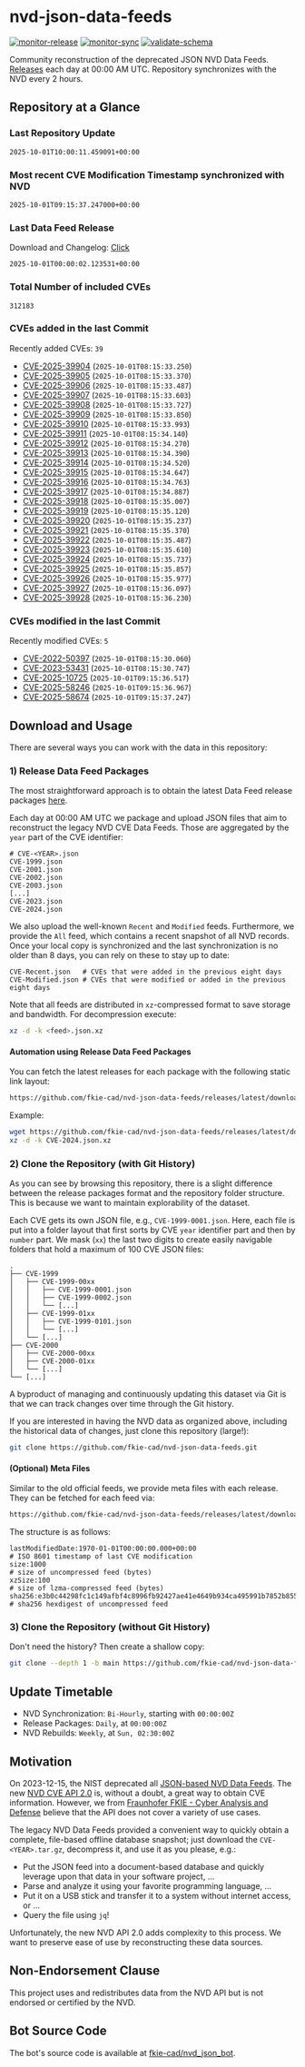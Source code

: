 # nvd-json-data-feeds

[![monitor-release](https://github.com/fkie-cad/nvd-json-data-feeds/actions/workflows/monitor_release.yml/badge.svg)](https://github.com/fkie-cad/nvd-json-data-feeds/actions/workflows/monitor_release.yml)
[![monitor-sync](https://github.com/fkie-cad/nvd-json-data-feeds/actions/workflows/monitor_sync.yml/badge.svg)](https://github.com/fkie-cad/nvd-json-data-feeds/actions/workflows/monitor_sync.yml)
[![validate-schema](https://github.com/fkie-cad/nvd-json-data-feeds/actions/workflows/validate_schema.yml/badge.svg)](https://github.com/fkie-cad/nvd-json-data-feeds/actions/workflows/validate_schema.yml)

Community reconstruction of the deprecated JSON NVD Data Feeds.
[Releases](https://github.com/fkie-cad/nvd-json-data-feeds/releases/latest) each day at 00:00 AM UTC.
Repository synchronizes with the NVD every 2 hours.

## Repository at a Glance

### Last Repository Update

```plain
2025-10-01T10:00:11.459091+00:00
```

### Most recent CVE Modification Timestamp synchronized with NVD

```plain
2025-10-01T09:15:37.247000+00:00
```

### Last Data Feed Release

Download and Changelog: [Click](https://github.com/fkie-cad/nvd-json-data-feeds/releases/latest)

```plain
2025-10-01T00:00:02.123531+00:00
```

### Total Number of included CVEs

```plain
312183
```

### CVEs added in the last Commit

Recently added CVEs: `39`

- [CVE-2025-39904](CVE-2025/CVE-2025-399xx/CVE-2025-39904.json) (`2025-10-01T08:15:33.250`)
- [CVE-2025-39905](CVE-2025/CVE-2025-399xx/CVE-2025-39905.json) (`2025-10-01T08:15:33.370`)
- [CVE-2025-39906](CVE-2025/CVE-2025-399xx/CVE-2025-39906.json) (`2025-10-01T08:15:33.487`)
- [CVE-2025-39907](CVE-2025/CVE-2025-399xx/CVE-2025-39907.json) (`2025-10-01T08:15:33.603`)
- [CVE-2025-39908](CVE-2025/CVE-2025-399xx/CVE-2025-39908.json) (`2025-10-01T08:15:33.727`)
- [CVE-2025-39909](CVE-2025/CVE-2025-399xx/CVE-2025-39909.json) (`2025-10-01T08:15:33.850`)
- [CVE-2025-39910](CVE-2025/CVE-2025-399xx/CVE-2025-39910.json) (`2025-10-01T08:15:33.993`)
- [CVE-2025-39911](CVE-2025/CVE-2025-399xx/CVE-2025-39911.json) (`2025-10-01T08:15:34.140`)
- [CVE-2025-39912](CVE-2025/CVE-2025-399xx/CVE-2025-39912.json) (`2025-10-01T08:15:34.270`)
- [CVE-2025-39913](CVE-2025/CVE-2025-399xx/CVE-2025-39913.json) (`2025-10-01T08:15:34.390`)
- [CVE-2025-39914](CVE-2025/CVE-2025-399xx/CVE-2025-39914.json) (`2025-10-01T08:15:34.520`)
- [CVE-2025-39915](CVE-2025/CVE-2025-399xx/CVE-2025-39915.json) (`2025-10-01T08:15:34.647`)
- [CVE-2025-39916](CVE-2025/CVE-2025-399xx/CVE-2025-39916.json) (`2025-10-01T08:15:34.763`)
- [CVE-2025-39917](CVE-2025/CVE-2025-399xx/CVE-2025-39917.json) (`2025-10-01T08:15:34.887`)
- [CVE-2025-39918](CVE-2025/CVE-2025-399xx/CVE-2025-39918.json) (`2025-10-01T08:15:35.007`)
- [CVE-2025-39919](CVE-2025/CVE-2025-399xx/CVE-2025-39919.json) (`2025-10-01T08:15:35.120`)
- [CVE-2025-39920](CVE-2025/CVE-2025-399xx/CVE-2025-39920.json) (`2025-10-01T08:15:35.237`)
- [CVE-2025-39921](CVE-2025/CVE-2025-399xx/CVE-2025-39921.json) (`2025-10-01T08:15:35.370`)
- [CVE-2025-39922](CVE-2025/CVE-2025-399xx/CVE-2025-39922.json) (`2025-10-01T08:15:35.487`)
- [CVE-2025-39923](CVE-2025/CVE-2025-399xx/CVE-2025-39923.json) (`2025-10-01T08:15:35.610`)
- [CVE-2025-39924](CVE-2025/CVE-2025-399xx/CVE-2025-39924.json) (`2025-10-01T08:15:35.737`)
- [CVE-2025-39925](CVE-2025/CVE-2025-399xx/CVE-2025-39925.json) (`2025-10-01T08:15:35.857`)
- [CVE-2025-39926](CVE-2025/CVE-2025-399xx/CVE-2025-39926.json) (`2025-10-01T08:15:35.977`)
- [CVE-2025-39927](CVE-2025/CVE-2025-399xx/CVE-2025-39927.json) (`2025-10-01T08:15:36.097`)
- [CVE-2025-39928](CVE-2025/CVE-2025-399xx/CVE-2025-39928.json) (`2025-10-01T08:15:36.230`)


### CVEs modified in the last Commit

Recently modified CVEs: `5`

- [CVE-2022-50397](CVE-2022/CVE-2022-503xx/CVE-2022-50397.json) (`2025-10-01T08:15:30.060`)
- [CVE-2023-53431](CVE-2023/CVE-2023-534xx/CVE-2023-53431.json) (`2025-10-01T08:15:30.747`)
- [CVE-2025-10725](CVE-2025/CVE-2025-107xx/CVE-2025-10725.json) (`2025-10-01T09:15:36.517`)
- [CVE-2025-58246](CVE-2025/CVE-2025-582xx/CVE-2025-58246.json) (`2025-10-01T09:15:36.967`)
- [CVE-2025-58674](CVE-2025/CVE-2025-586xx/CVE-2025-58674.json) (`2025-10-01T09:15:37.247`)


## Download and Usage

There are several ways you can work with the data in this repository:

### 1) Release Data Feed Packages

The most straightforward approach is to obtain the latest Data Feed release packages [here](https://github.com/fkie-cad/nvd-json-data-feeds/releases/latest).

Each day at 00:00 AM UTC we package and upload JSON files that aim to reconstruct the legacy NVD CVE Data Feeds.
Those are aggregated by the `year` part of the CVE identifier:

```
# CVE-<YEAR>.json
CVE-1999.json
CVE-2001.json
CVE-2002.json
CVE-2003.json
[...]
CVE-2023.json
CVE-2024.json
```

We also upload the well-known `Recent` and `Modified` feeds.
Furthermore, we provide the `All` feed, which contains a recent snapshot of all NVD records.
Once your local copy is synchronized and the last synchronization is no older than 8 days, you can rely on these to stay up to date:

```plain
CVE-Recent.json   # CVEs that were added in the previous eight days
CVE-Modified.json # CVEs that were modified or added in the previous eight days
```

Note that all feeds are distributed in `xz`-compressed format to save storage and bandwidth.
For decompression execute:

```sh
xz -d -k <feed>.json.xz
```

#### Automation using Release Data Feed Packages

You can fetch the latest releases for each package with the following static link layout:

```sh
https://github.com/fkie-cad/nvd-json-data-feeds/releases/latest/download/CVE-<YEAR>.json.xz
```

Example:

```sh
wget https://github.com/fkie-cad/nvd-json-data-feeds/releases/latest/download/CVE-2024.json.xz
xz -d -k CVE-2024.json.xz
```

### 2) Clone the Repository (with Git History)

As you can see by browsing this repository, there is a slight difference between the release packages format and the repository folder structure.
This is because we want to maintain explorability of the dataset.

Each CVE gets its own JSON file, e.g., `CVE-1999-0001.json`.
Here, each file is put into a folder layout that first sorts by CVE `year` identifier part and then by `number` part.
We mask (`xx`) the last two digits to create easily navigable folders that hold a maximum of 100 CVE JSON files:

```plain
.
├── CVE-1999
│   ├── CVE-1999-00xx
│   │   ├── CVE-1999-0001.json
│   │   ├── CVE-1999-0002.json
│   │   └── [...]
│   ├── CVE-1999-01xx
│   │   ├── CVE-1999-0101.json
│   │   └── [...]
│   └── [...]
├── CVE-2000
│   ├── CVE-2000-00xx
│   ├── CVE-2000-01xx
│   └── [...]
└── [...]
```

A byproduct of managing and continuously updating this dataset via Git is that we can track changes over time through the Git history.

If you are interested in having the NVD data as organized above, including the historical data of changes, just clone this repository (large!):

```sh
git clone https://github.com/fkie-cad/nvd-json-data-feeds.git
```

#### (Optional) Meta Files

Similar to the old official feeds, we provide meta files with each release. They can be fetched for each feed via:

```sh
https://github.com/fkie-cad/nvd-json-data-feeds/releases/latest/download/CVE-<YEAR>.meta
```

The structure is as follows:

```plain
lastModifiedDate:1970-01-01T00:00:00.000+00:00                          # ISO 8601 timestamp of last CVE modification
size:1000                                                               # size of uncompressed feed (bytes)
xzSize:100                                                              # size of lzma-compressed feed (bytes)
sha256:e3b0c44298fc1c149afbf4c8996fb92427ae41e4649b934ca495991b7852b855 # sha256 hexdigest of uncompressed feed
```

### 3) Clone the Repository (without Git History)

Don't need the history? Then create a shallow copy:

```sh
git clone --depth 1 -b main https://github.com/fkie-cad/nvd-json-data-feeds.git
```


## Update Timetable

* NVD Synchronization: `Bi-Hourly`, starting with `00:00:00Z`
* Release Packages: `Daily`, at `00:00:00Z`
* NVD Rebuilds: `Weekly`, at `Sun, 02:30:00Z`


## Motivation

On 2023-12-15, the NIST deprecated all [JSON-based NVD Data Feeds](https://nvd.nist.gov/vuln/data-feeds#divRetirementBanner-1).
The new [NVD CVE API 2.0](https://nvd.nist.gov/developers/vulnerabilities) is, without a doubt, a great way to obtain CVE information.
However, we from [Fraunhofer FKIE - Cyber Analysis and Defense](https://www.fkie.fraunhofer.de/en/departments/cad.html) believe that the API does not cover a variety of use cases.

The legacy NVD Data Feeds provided a convenient way to quickly obtain a complete, file-based offline database snapshot; just download the `CVE-<YEAR>.tar.gz`, decompress it, and use it as you please, e.g.:

- Put the JSON feed into a document-based database and quickly leverage upon that data in your software project, ...
- Parse and analyze it using your favorite programming language, ...
- Put it on a USB stick and transfer it to a system without internet access, or ...
- Query the file using `jq`!

Unfortunately, the new NVD API 2.0 adds complexity to this process.
We want to preserve ease of use by reconstructing these data sources.

## Non-Endorsement Clause

This project uses and redistributes data from the NVD API but is not endorsed or certified by the NVD.

## Bot Source Code

The bot's source code is available at [fkie-cad/nvd\_json\_bot](https://github.com/fkie-cad/nvd_json_bot).
